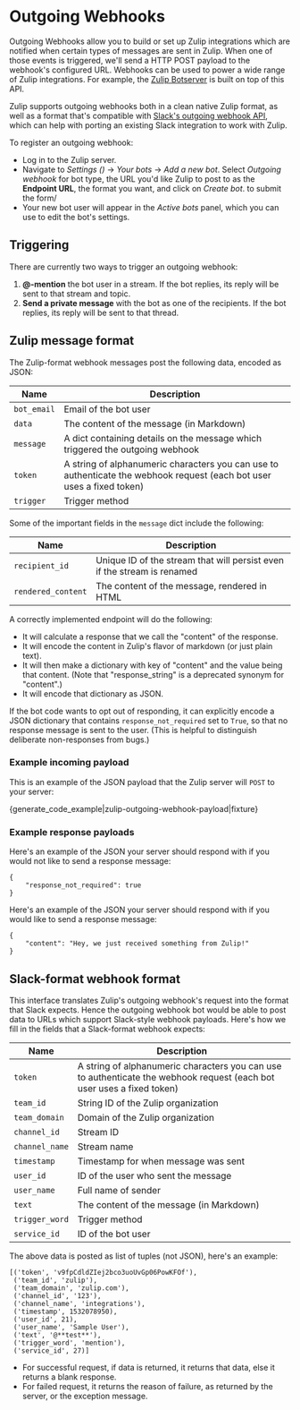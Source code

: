 # Outgoing Webhooks

Outgoing Webhooks allow you to build or set up Zulip integrations
which are notified when certain types of messages are sent in
Zulip. When one of those events is triggered, we'll send a HTTP POST
payload to the webhook's configured URL.  Webhooks can be used to
power a wide range of Zulip integrations.  For example, the
[Zulip Botserver][zulip-botserver] is built on top of this API.

Zulip supports outgoing webhooks both in a clean native Zulip format,
as well as a format that's compatible with
[Slack's outgoing webhook API][slack-outgoing-webhook], which can help
with porting an existing Slack integration to work with Zulip.

[zulip-botserver]: https://zulipchat.com/api/deploying-bots#zulip-botserver
[slack-outgoing-webhook]: https://api.slack.com/custom-integrations/outgoing-webhooks

To register an outgoing webhook:

* Log in to the Zulip server.
* Navigate to *Settings (<i class="fa fa-cog"></i>)* -> *Your bots* ->
  *Add a new bot*.  Select *Outgoing webhook* for bot type, the URL
  you'd like Zulip to post to as the **Endpoint URL**, the format you
  want, and click on *Create bot*. to submit the form/
* Your new bot user will appear in the *Active bots* panel, which you
  can use to edit the bot's settings.

## Triggering

There are currently two ways to trigger an outgoing webhook:
1.  **@-mention** the bot user in a stream.  If the bot replies, its
    reply will be sent to that stream and topic.
2.  **Send a private message** with the bot as one of the recipients.
    If the bot replies, its reply will be sent to that thread.

## Zulip message format

The Zulip-format webhook messages post the following data, encoded as JSON:

<table class="table">
    <thead>
        <tr>
            <th>Name</th>
            <th>Description</th>
        </tr>
    </thead>
    <tbody>
        <tr>
            <td><code>bot_email</code></td>
            <td>Email of the bot user</td>
        </tr>
        <tr>
            <td><code>data</code></td>
            <td>The content of the message (in Markdown)</td>
        </tr>
        <tr>
            <td><code>message</code></td>
            <td>A dict containing details on the message which
            triggered the outgoing webhook</td>
        </tr>
        <tr>
            <td><code>token</code></td>
            <td>A string of alphanumeric characters you can use to
            authenticate the webhook request (each bot user uses a fixed token)</td>
        </tr>
        <tr>
            <td><code>trigger</code></td>
            <td>Trigger method</td>
        </tr>
    </tbody>
</table>

Some of the important fields in the `message` dict include the following:

<table class="table">
    <thead>
        <tr>
            <th>Name</th>
            <th>Description</th>
        </tr>
    </thead>
    <tbody>
        <tr>
            <td><code>recipient_id</code></td>
            <td>Unique ID of the stream that will persist even if the stream is renamed</td>
        </tr>
        <tr>
            <td><code>rendered_content</code></td>
            <td>The content of the message, rendered in HTML</td>
        </tr>
    </tbody>
</table>

A correctly implemented endpoint will do the following:

* It will calculate a response that we call the "content" of
  the response.
* It will encode the content in Zulip's flavor of markdown (or
  just plain text).
* It will then make a dictionary with key of "content" and
  the value being that content.  (Note that "response_string" is
  a deprecated synonym for "content".)
* It will encode that dictionary as JSON.

If the bot code wants to opt out of responding, it can explicitly
encode a JSON dictionary that contains `response_not_required` set
to `True`, so that no response message is sent to the user.  (This
is helpful to distinguish deliberate non-responses from bugs.)

### Example incoming payload

This is an example of the JSON payload that the Zulip server will `POST`
to your server:

{generate_code_example|zulip-outgoing-webhook-payload|fixture}

### Example response payloads

Here's an example of the JSON your server should respond with if
you would not like to send a response message:

```
{
    "response_not_required": true
}
```

Here's an example of the JSON your server should respond with if
you would like to send a response message:

```
{
    "content": "Hey, we just received something from Zulip!"
}
```

## Slack-format webhook format

This interface translates Zulip's outgoing webhook's request into
the format that Slack expects.  Hence the outgoing webhook bot
would be able to post data to URLs which support Slack-style
webhook payloads.  Here's how we fill in the fields that a
Slack-format webhook expects:

<table class="table">
    <thead>
        <tr>
            <th>Name</th>
            <th>Description</th>
        </tr>
    </thead>
    <tbody>
        <tr>
            <td><code>token</code></td>
            <td>A string of alphanumeric characters you can use to
            authenticate the webhook request (each bot user uses a fixed token)</td>
        </tr>
        <tr>
            <td><code>team_id</code></td>
            <td>String ID of the Zulip organization</td>
        </tr>
        <tr>
            <td><code>team_domain</code></td>
            <td>Domain of the Zulip organization</td>
        </tr>
        <tr>
            <td><code>channel_id</code></td>
            <td>Stream ID</td>
        </tr>
        <tr>
            <td><code>channel_name</code></td>
            <td>Stream name</td>
        </tr>
        <tr>
            <td><code>timestamp</code></td>
            <td>Timestamp for when message was sent</td>
        </tr>
        <tr>
            <td><code>user_id</code></td>
            <td>ID of the user who sent the message</td>
        </tr>
        <tr>
            <td><code>user_name</code></td>
            <td>Full name of sender</td>
        </tr>
        <tr>
            <td><code>text</code></td>
            <td>The content of the message (in Markdown)</td>
        </tr>
        <tr>
            <td><code>trigger_word</code></td>
            <td>Trigger method</td>
        </tr>
        <tr>
            <td><code>service_id</code></td>
            <td>ID of the bot user</td>
        </tr>
    </tbody>
</table>

The above data is posted as list of tuples (not JSON), here's an example:

```
[('token', 'v9fpCdldZIej2bco3uoUvGp06PowKFOf'),
 ('team_id', 'zulip'),
 ('team_domain', 'zulip.com'),
 ('channel_id', '123'),
 ('channel_name', 'integrations'),
 ('timestamp', 1532078950),
 ('user_id', 21),
 ('user_name', 'Sample User'),
 ('text', '@**test**'),
 ('trigger_word', 'mention'),
 ('service_id', 27)]
```

* For successful request, if data is returned, it returns that data,
  else it returns a blank response.
* For failed request, it returns the reason of failure, as returned by
  the server, or the exception message.
